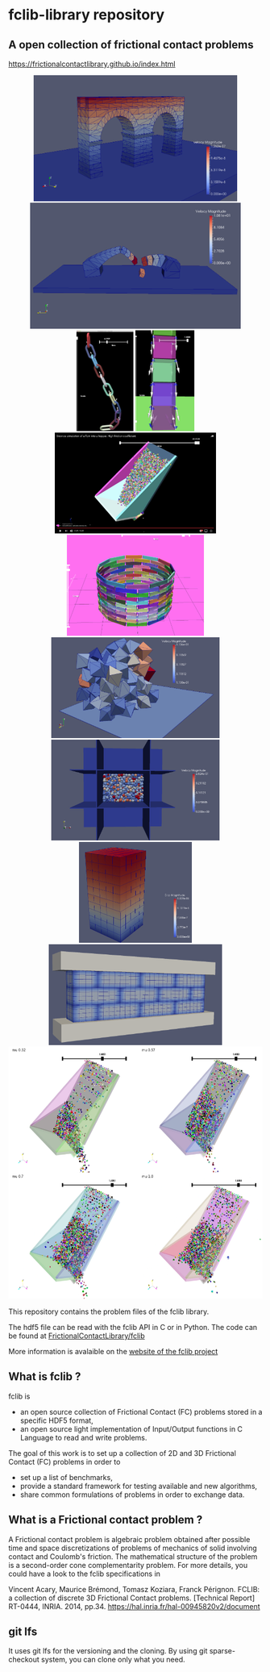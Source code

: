fclib-library repository
========================

## A open collection of frictional contact problems

https://frictionalcontactlibrary.github.io/index.html

<div align="center">
        <img height="250px" src="./Local/LMGC90/Aqueduct_PR/Aqueduc_PR.png" alt="About screen" title="Aqueduct.png"</img>
        <img height="250px" src="./Local/LMGC90/Bridge_PR/Bridge_PR_1.png" alt="About screen" title="Bridge_PR_1.png"</img><br/>
        <img height="200px" src="./Local/siconos/Chain/Chains.png" alt="About screen" title="Chains.png"</img>
        <img height="200px" src="./Local/siconos/BoxesStack/BoxesStack2.png" alt="About screen" title="BoxesStack2.png"</img>
        <img height="200px" src="./Local/siconos/Chute_local_problems/Chute_1000_light.jpg" alt="About screen" title="BoxesStack2.png"</img>
        <img height="200px" src="./Local/siconos/KaplasTower/KaplasTower.png" alt="About screen" title="BoxesStack2.png"</img>
        <img height="200px" src="./Local/LMGC90/100_PR_PerioBox/100_PR_PerioBox.png" alt="About screen" title="100_PR_Periobox.png"</img>
        <img height="200px" src="./Local/LMGC90/945_SP_Box_PL/945_SP_Box_PL.png" alt="About screen" title="945_SP_Box_PL.png"</img>
        <img height="200px" src="./Local/LMGC90/Cubes_H8/Cubes_H8_5.png" alt="About screen" title="Cubes_H8_5.png"</img>
        <img height="200px" src="./Local/LMGC90/LowWall_FEM/LowWall_FEM.png" alt="About screen" title="LowWall_FEM.png"</img>
        <img height="500px" src="./Local/siconos/Chute_1000/Chute_1000_4x.png" alt="About screen" title="Chute_1000_4x.png"</img>
</div>


This repository contains the problem files of the fclib library. 

The hdf5 file can be read with the fclib API in C or in Python. The code can be found at [FrictionalContactLibrary/fclib](https://github.com/FrictionalContactLibrary/fclib)

More information is avalaible on the [website of the fclib project](https://frictionalcontactlibrary.github.io/index.html)


What is fclib ?
---------------
fclib is
 * an open source collection of Frictional Contact (FC) problems stored in a specific HDF5 format,
 * an open source light implementation of Input/Output functions in C Language to read and write problems.
 
The goal of this work is to set up a collection of 2D and 3D Frictional Contact (FC) problems in order to
 * set up a list of benchmarks,
 * provide a standard framework for testing available and new algorithms,
 * share common formulations of problems in order to exchange data.

What is a Frictional contact problem ?
--------------------------------------

A Frictional contact problem is algebraic problem obtained after possible time and space discretizations of problems
of mechanics of solid involving contact and Coulomb's friction. The mathematical structure of the problem is 
a second-order cone complementarity problem. For more details, you could have a look to the fclib specifications in

Vincent Acary, Maurice Brémond, Tomasz Koziara, Franck Pérignon. 
FCLIB: a collection of discrete 3D Frictional Contact problems. 
[Technical Report] RT-0444, INRIA. 2014, pp.34. <hal-00945820v2>
https://hal.inria.fr/hal-00945820v2/document

git lfs
-------
It uses git lfs  for the versioning and the cloning. By using git sparse-checkout system, you can clone only what you need.


